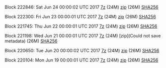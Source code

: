 Block 222846: Sat Jun 24 00:00:02 UTC 2017 [7z](https://transfer.sh/nZyww/bootstrap.dat.20170624.7z) (24M) [zip](https://transfer.sh/BFnPD/bootstrap.dat.20170624.zip) (26M) [SHA256](https://transfer.sh/CjhJh/sha256.txt)

Block 222300: Fri Jun 23 00:00:01 UTC 2017 [7z](https://transfer.sh/FP6hy/bootstrap.dat.20170623.7z) (24M) [zip](https://transfer.sh/ApAhB/bootstrap.dat.20170623.zip) (26M) [SHA256](https://transfer.sh/9BUsd/sha256.txt)

Block 221745: Thu Jun 22 00:00:01 UTC 2017 [7z](https://transfer.sh/V5uoI/bootstrap.dat.20170622.7z) (24M) [zip](https://transfer.sh/dOxo5/bootstrap.dat.20170622.zip) (26M) [SHA256](https://transfer.sh/8S007/sha256.txt)

Block 221198: Wed Jun 21 00:00:01 UTC 2017 [7z](https://transfer.sh/14rhr5/bootstrap.dat.20170621.7z) (24M) [zip](Could not save metadata) (26M) [SHA256](https://transfer.sh/VlFba/sha256.txt)

Block 220650: Tue Jun 20 00:00:02 UTC 2017 [7z](https://transfer.sh/jwSJL/bootstrap.dat.20170620.7z) (24M) [zip](https://transfer.sh/cbxkA/bootstrap.dat.20170620.zip) (26M) [SHA256](https://transfer.sh/puLda/sha256.txt)

Block 220104: Mon Jun 19 00:00:01 UTC 2017 [7z](https://transfer.sh/DqOHh/bootstrap.dat.20170619.7z) (24M) [zip](https://transfer.sh/1dVsZ/bootstrap.dat.20170619.zip) (26M) [SHA256](https://transfer.sh/YUC3D/sha256.txt)
